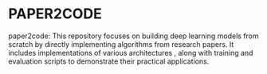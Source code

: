 # PAPER2CODE
paper2code: This repository focuses on building deep learning models from scratch by directly implementing algorithms from research papers. It includes implementations of various architectures , along with training and evaluation scripts to demonstrate their practical applications.
